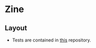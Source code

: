# Zine

## Layout

 - Tests are contained in [this](https://github.com/CodingTeaMachine/Zine-Tests) repository.
